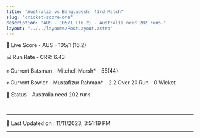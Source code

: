```yaml
---
title: "Australia vs Bangladesh, 43rd Match"
slug: "cricket-score-one"
description: "AUS - 105/1 (16.2) - Australia need 202 runs."
layout: "../../layouts/PostLayout.astro"
---
```


🔴 Live Score - AUS - 105/1 (16.2)  

📊 Run Rate - CRR: 6.43  

✊ Current Batsman - Mitchell Marsh* - 55(44)  

✊ Current Bowler - Mustafizur Rahman* - 2.2 Over 20 Run - 0 Wicket  

📑 Status - Australia need 202 runs

<br />

***

📝 Last Updated on : 11/11/2023, 3:51:19 PM

***

